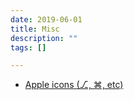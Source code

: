 ```yaml
---
date: 2019-06-01
title: Misc
description: ""
tags: []

---
```


- [Apple icons (⎇, ⌘, etc)](https://www.tekrevue.com/tip/command-symbol-technial-emojis-mac/)